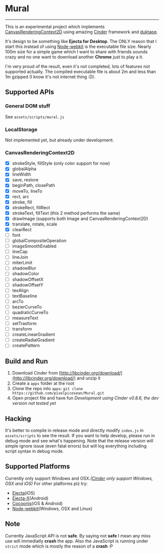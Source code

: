 # Mural
---
This is an experimental project which implements [CanvasRenderingContext2D][CanvasRenderingContext2D] using amazing [Cinder][Cinder] framework and [duktape][duktape]. 

It's design to be something like **Ejecta for Desktop**. The ONLY reason that I start this instead of using [Node-webkit][Node-webkit] is the executable file size. Nearly 100m size for a simple game which I want to share with friends sounds crazy and no one want to download another **Chrome** just to play a it.

I'm very proud of the result, even it's not completed, lots of features not supported actually. The compiled executable file is about 2m and less than 1m gzipped (I know it's not internet thing :D).

## Supported APIs
### General DOM stuff
See `assets/scripts/mural.js`
### LocalStorage
Not implemented yet, but already under development.
### CanvasRenderingContext2D
- [x] strokeStyle, fillStyle (only color support for now)
- [x] globalAlpha
- [x] lineWidth
- [x] save, restore
- [x] beginPath, closePath
- [x] moveTo, lineTo
- [x] rect, arc
- [x] stroke, fill
- [x] strokeRect, fillRect
- [x] strokeText, fillText (this 2 method performs the same)
- [x] drawImage (supports both Image and CanvasRenderingContext2D)
- [x] translate, rotate, scale
- [x] clearRect
- [ ] font
- [ ] globalCompositeOperation
- [ ] imageSmoothEnabled
- [ ] lineCap
- [ ] lineJoin
- [ ] miterLimit
- [ ] shadowBlur
- [ ] shadowColor
- [ ] shadowOffsetX
- [ ] shadowOffsetY
- [ ] texAlign
- [ ] textBaseline
- [ ] arcTo
- [ ] bezierCurveTo
- [ ] quadraticCurveTo
- [ ] measureText
- [ ] setTrasform
- [ ] transform
- [ ] createLinearGradient
- [ ] createRadialGradient
- [ ] createPattern

## Build and Run
1. Download Cinder from [http://libcinder.org/download/](http://libcinder.org/download/) and unzip it
2. Create a `apps` folder at the root
3. Clone the repo into `apps`: `git clone https://github.com/pixelpicosean/Mural.git`
4. Open project file and have fun
*Development using Cinder v0.8.6, the dev version not tested yet*

## Hacking
It's better to compile in release mode and directly modify `index.js` in `assets/scripts` to see the result.
If you want to help develop, please run in debug mode and see what's happening.
Note that the release version will simple ignore issue (even fatal errors) but will log everything including script syntax in debug mode.

## Supported Platforms
Currently only support Windows and OSX._([Cinder](Cinder) only support Windows, OSX and iOS)_
For other platforms plz try:
- [Ejecta][Ejecta](iOS)
- [Ejecta-X][Ejecta-X](Android)
- [Cocoonjs][Cocoonjs](iOS & Android)
- [Node-webkit][Node-webkit](Windows, OSX and Linux)

## Note
Currently JavaScript API is not **safe**. By saying not **safe** I mean any miss use will immediatly **crash** the app.
Also the JavaScript is running under `strict` mode which is mostly the reason of a **crash** :P

[CanvasRenderingContext2D]: https://developer.mozilla.org/en-US/docs/Web/API/CanvasRenderingContext2D
[Cinder]: https://developer.mozilla.org/en-US/docs/Web/API/CanvasRenderingContext2D
[duktape]: http://duktape.org/
[Ejecta]: http://impactjs.com/ejecta
[Ejecta-X]: http://wizcorp.github.io/Ejecta-X/
[Cocoonjs]: https://www.ludei.com/cocoonjs/
[Node-webkit]: https://github.com/rogerwang/node-webkit
